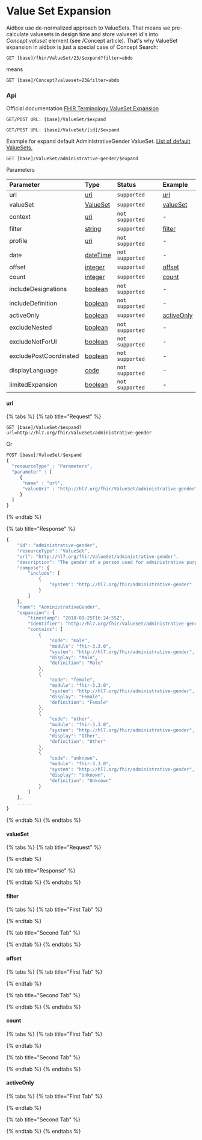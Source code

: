 # Value Set Expansion

Aidbox use de-normalized  approach to ValueSets. That means we pre-calculate valuesets in design time and store valueset id's into _Concept.valuset_ element \(see /Concept article\). That's why ValueSet expansion in aidbox is just a special case of Concept Search:

```http
GET [base]/fhir/ValueSet/23/$expand?filter=abdo
```

means

```http
GET [base]/Concept?valueset=23&filter=abdo
```

### Api

Official documentation [FHIR Terminology ValueSet Expansion](https://www.hl7.org/fhir/valueset-operations.html#expand)

```text
GET/POST URL: [base]/ValueSet/$expand
```

```text
GET/POST URL: [base]/ValueSet/[id]/$expand
```

Example for expand default AdministrativeGender ValueSet. [List of default ValueSets.](https://www.hl7.org/fhir/terminologies-valuesets.html)

```text
GET [base]/ValueSet/administrative-gender/$expand
```

Parameters

| Parameter | Type | Status | Example |
| :--- | :--- | :--- | :--- |
| url | [uri](https://www.hl7.org/fhir/datatypes.html#uri) | `supported` | [url](value-set-expansion.md#url) |
| valueSet | [ValueSet](https://www.hl7.org/fhir/valueset.html) | `supported` | [valueSet](value-set-expansion.md#valueset) |
| context | [uri](https://www.hl7.org/fhir/datatypes.html#uri) | `not supported` | - |
| filter | [string](https://www.hl7.org/fhir/datatypes.html#string) | `supported` | [filter](value-set-expansion.md#filter) |
| profile | [uri](https://www.hl7.org/fhir/datatypes.html#uri) | `not supported` | - |
| date | [dateTime](https://www.hl7.org/fhir/datatypes.html#dateTime) | `not supported` | - |
| offset | [integer](https://www.hl7.org/fhir/datatypes.html#integer) | `supported` | [offset](value-set-expansion.md#offset) |
| count | [integer](https://www.hl7.org/fhir/datatypes.html#integer) | `supported` | [count](value-set-expansion.md#count) |
| includeDesignations | [boolean](https://www.hl7.org/fhir/datatypes.html#boolean) | `not supported` | - |
| includeDefinition | [boolean](https://www.hl7.org/fhir/datatypes.html#boolean) | `not supported` | - |
| activeOnly | [boolean](https://www.hl7.org/fhir/datatypes.html#boolean) | `supported` | [activeOnly](value-set-expansion.md#activeonly) |
| excludeNested | [boolean](https://www.hl7.org/fhir/datatypes.html#boolean) | `not supported` | - |
| excludeNotForUI | [boolean](https://www.hl7.org/fhir/datatypes.html#boolean) | `not supported` | - |
| excludePostCoordinated | [boolean](https://www.hl7.org/fhir/datatypes.html#boolean) | `not supported` | - |
| displayLanguage | [code](https://www.hl7.org/fhir/datatypes.html#code) | `not supported` | - |
| limitedExpansion | [boolean](https://www.hl7.org/fhir/datatypes.html#boolean) | `not supported` | - |

#### url

{% tabs %}
{% tab title="Request" %}
```http
GET [base]/ValueSet/$expand?url=http://hl7.org/fhir/ValueSet/administrative-gender
```

Or

```javascript
POST [base]/ValueSet/$expand
{ 
  "resourceType" : "Parameters",
  "parameter" : [
     {
      "name" : "url",
      "valueUri" : "http://hl7.org/fhir/ValueSet/administrative-gender"
     }
  ]
}
```
{% endtab %}

{% tab title="Response" %}
```javascript
{
    "id": "administrative-gender",
    "resourceType": "ValueSet",
    "url": "http://hl7.org/fhir/ValueSet/administrative-gender",
    "description": "The gender of a person used for administrative purposes.",
    "compose": {
        "include": [
            {
                "system": "http://hl7.org/fhir/administrative-gender"
            }
        ]
    },
    "name": "AdministrativeGender",
    "expansion": {
        "timestamp": "2018-09-25T16:24:55Z",
        "identifier": "http://hl7.org/fhir/ValueSet/administrative-gender",
        "contains": [
            {
                "code": "male",
                "module": "fhir-3.3.0",
                "system": "http://hl7.org/fhir/administrative-gender",
                "display": "Male",
                "definition": "Male"
            },
            {
                "code": "female",
                "module": "fhir-3.3.0",
                "system": "http://hl7.org/fhir/administrative-gender",
                "display": "Female",
                "definition": "Female"
            },
            {
                "code": "other",
                "module": "fhir-3.3.0",
                "system": "http://hl7.org/fhir/administrative-gender",
                "display": "Other",
                "definition": "Other"
            },
            {
                "code": "unknown",
                "module": "fhir-3.3.0",
                "system": "http://hl7.org/fhir/administrative-gender",
                "display": "Unknown",
                "definition": "Unknown"
            }
        ]
    },
    ......
}
```
{% endtab %}
{% endtabs %}

#### valueSet

{% tabs %}
{% tab title="Request" %}

{% endtab %}

{% tab title="Response" %}

{% endtab %}
{% endtabs %}

#### filter

{% tabs %}
{% tab title="First Tab" %}

{% endtab %}

{% tab title="Second Tab" %}

{% endtab %}
{% endtabs %}

#### offset

{% tabs %}
{% tab title="First Tab" %}

{% endtab %}

{% tab title="Second Tab" %}

{% endtab %}
{% endtabs %}

#### count

{% tabs %}
{% tab title="First Tab" %}

{% endtab %}

{% tab title="Second Tab" %}

{% endtab %}
{% endtabs %}

#### activeOnly

{% tabs %}
{% tab title="First Tab" %}

{% endtab %}

{% tab title="Second Tab" %}

{% endtab %}
{% endtabs %}

